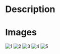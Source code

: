# Description

# Images

![1](https://is3-ssl.mzstatic.com/image/thumb/Purple113/v4/8a/28/00/8a280092-8c9f-a575-28fd-78db355dc3ed/pr_source.png/180x0w.jpg "1") ![2](https://is2-ssl.mzstatic.com/image/thumb/Purple123/v4/88/db/a6/88dba67a-ae1e-4ab6-a0db-9c76abe9bf30/pr_source.png/180x0w.jpg "2") ![3](https://is5-ssl.mzstatic.com/image/thumb/Purple123/v4/f7/2a/c1/f72ac1bd-ba5c-226c-f920-84bd2622c398/pr_source.png/180x0w.jpg "3") ![4](https://is5-ssl.mzstatic.com/image/thumb/Purple123/v4/65/42/99/6542990b-4c30-bbf6-229d-ef3ffe693b75/pr_source.png/180x0w.jpg "4") ![5](https://is2-ssl.mzstatic.com/image/thumb/Purple113/v4/04/78/5a/04785a5f-3950-a367-270a-b89286d48cc1/pr_source.png/180x0w.jpg "5")
